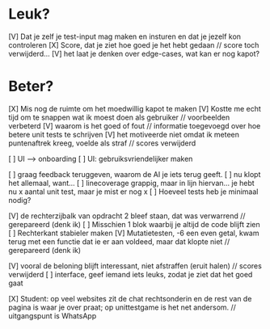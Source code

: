 # Leuk?

[V] Dat je zelf je test-input mag maken en insturen en dat je jezelf kon controleren
[X] Score, dat je ziet hoe goed je het hebt gedaan // score toch verwijderd...
[V] het laat je denken over edge-cases, wat kan er nog kapot?

# Beter?

[X] Mis nog de ruimte om het moedwillig kapot te maken
[V] Kostte me echt tijd om te snappen wat ik moest doen als gebruiker // voorbeelden verbeterd
[V] waarom is het goed of fout // informatie toegevoegd over hoe betere unit tests te schrijven
[V] het motiveerde niet omdat ik meteen puntenaftrek kreeg, voelde als straf // scores verwijderd

[ ] UI --> onboarding
[ ] UI: gebruiksvriendelijker maken

[ ] graag feedback teruggeven, waarom de AI je iets terug geeft.
[ ] nu klopt het allemaal, want…
[ ] linecoverage grappig, maar in lijn hiervan… je hebt nu x aantal unit test, maar je mist er nog x
[ ] Hoeveel tests heb je minimaal nodig?

[V] de rechterzijbalk van opdracht 2 bleef staan, dat was verwarrend // gerepareerd (denk ik)
[ ] Misschien 1 blok waarbij je altijd de code blijft zien
[ ] Rechterkant stabieler maken
[V] Mutatietesten, -6 een even getal, kwam terug met een functie dat ie er aan voldeed, maar dat klopte niet // gerepareerd (denk ik)

[V] vooral de beloning blijft interessant, niet afstraffen (eruit halen) // scores verwijderd
[ ] interface, geef iemand iets leuks, zodat je ziet dat het goed gaat

[X] Student: op veel websites zit de chat rechtsonderin en de rest van de pagina is waar je over praat; op unittestgame is het net andersom. // uitgangspunt is WhatsApp
